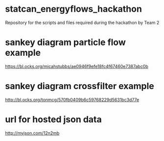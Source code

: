# statcan_energyflows_hackathon
Repository for the scripts and files required during the hackathon by Team 2

# sankey diagram particle flow example
https://bl.ocks.org/micahstubbs/ae0946f9efe18fc4f67460e7387abc0b

# sankey diagram crossfilter example
http://bl.ocks.org/tonmcg/570fb0409b6c59768229d5631bc3d77e

# url for hosted json data
http://myjson.com/12n2mb
